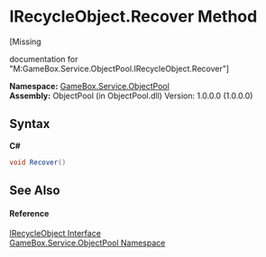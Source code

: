 # IRecycleObject.Recover Method 
 

\[Missing <summary> documentation for "M:GameBox.Service.ObjectPool.IRecycleObject.Recover"\]

**Namespace:**&nbsp;<a href="8c57d292-6d77-8f14-a220-277dfcca9b7c">GameBox.Service.ObjectPool</a><br />**Assembly:**&nbsp;ObjectPool (in ObjectPool.dll) Version: 1.0.0.0 (1.0.0.0)

## Syntax

**C#**<br />
``` C#
void Recover()
```


## See Also


#### Reference
<a href="410a87b3-87a5-c6d1-b738-7c916dbe1869">IRecycleObject Interface</a><br /><a href="8c57d292-6d77-8f14-a220-277dfcca9b7c">GameBox.Service.ObjectPool Namespace</a><br />